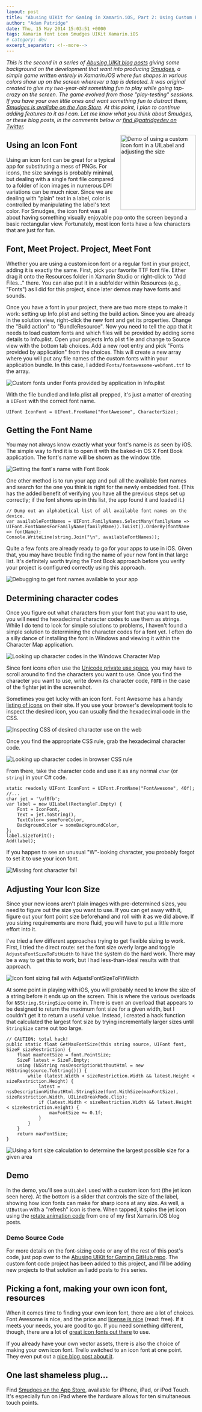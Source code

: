 ```yaml
---
layout: post
title: "Abusing UIKit for Gaming in Xamarin.iOS, Part 2: Using Custom Fonts"
author: "Adam Patridge"
date: Thu, 15 May 2014 15:03:51 +0000
tags: Xamarin font icon Smudges UIKit Xamarin.iOS
# category: dev
excerpt_separator: <!--more-->
---
```


_This is the second in a series of [Abusing UIKit blog posts](/tag/smudges/) giving some background on the development that want into producing [Smudges](/smudges/), a simple game written entirely in Xamarin.iOS where fun shapes in various colors show up on the screen wherever a tap is detected. It was original created to give my two-year-old something fun to play while going tap-crazy on the screen. The game evolved from those "play-testing" sessions. If you have your own little ones and want something fun to distract them, [Smudges is availabe on the App Store](https://itunes.apple.com/us/app/smudges/id739618884?mt=8&uo=4&ct=blog). At this point, I plan to continue adding features to it as I can. Let me know what you think about Smudges, or these blog posts, in the comments below or [find @patridgedev on Twitter](https://twitter.com/patridgedev/)._

<div style="float: right; padding-left: 10px;"><img style="width: 200px;" src="/wp-content/uploads/2014/05/SizeToFit-success.gif" alt="Demo of using a custom icon font in a UILabel and adjusting the size" /></div>

## Using an Icon Font

Using an icon font can be great for a typical app for substituting a mess of PNGs. For icons, the size savings is probably minimal, but dealing with a single font file compared to a folder of icon images in numerous DPI variations can be much nicer. Since we are dealing with "plain" text in a label, color is controlled by manipulating the label's text color. For Smudges, the icon font was all about having something visually enjoyable pop onto the screen beyond a basic rectangular view. Fortunately, most icon fonts have a few characters that are just for fun.

<!--more-->

## Font, Meet Project. Project, Meet Font

Whether you are using a custom icon font or a regular font in your project, adding it is exactly the same. First, pick your favorite TTF font file. Either drag it onto the Resources folder in Xamarin Studio or right-click to "Add Files..." there. You can also put it in a subfolder within Resources (e.g., "Fonts") as I did for this project, since later demos may have fonts and sounds.

Once you have a font in your project, there are two more steps to make it work: setting up Info.plist and setting the build action. Since you are already in the solution view, right-click the new font and get its properties. Change the "Build action" to "BundleResource". Now you need to tell the app that it needs to load custom fonts and which files will be provided by adding some details to Info.plist. Open your projects Info.plist file and change to Source view with the bottom tab choices. Add a new root entry and pick "Fonts provided by application" from the choices. This will create a new array where you will put any file names of the custom fonts within your application bundle. In this case, I added `Fonts/fontawesome-webfont.ttf` to the array.

![Custom fonts under Fonts provided by application in Info.plist](/wp-content/uploads/2014/05/Info-Plist-Fonts-Provided-by-Application.png)

With the file bundled and Info.plist all prepped, it's just a matter of creating a `UIFont` with the correct font name.

    UIFont IconFont = UIFont.FromName("FontAwesome", CharacterSize);

## Getting the Font Name

You may not always know exactly what your font's name is as seen by iOS. The simple way to find it is to open it with the baked-in OS X Font Book application. The font's name will be shown as the window title.

![Getting the font's name with Font Book](/wp-content/uploads/2014/05/getting-font-name-from-font-book.png)

One other method is to run your app and pull all the available font names and search for the one you think is right for the newly embedded font. (This has the added benefit of verifying you have all the previous steps set up correctly; if the font shows up in this list, the app found it and loaded it.)

    // Dump out an alphabetical list of all available font names on the device.
    var availableFontNames = UIFont.FamilyNames.SelectMany(familyName => UIFont.FontNamesForFamilyName(familyName)).ToList().OrderBy(fontName => fontName);
    Console.WriteLine(string.Join("\n", availableFontNames));

Quite a few fonts are already ready to go for your apps to use in iOS. Given that, you may have trouble finding the name of your new font in that large list. It's definitely worth trying the Font Book approach before you verify your project is configured correctly using this approach.

![Debugging to get font names available to your app](/wp-content/uploads/2014/05/font-debug-output.png)

## Determining character codes

Once you figure out what characters from your font that you want to use, you will need the hexadecimal character codes to use them as strings. While I do tend to look for simple solutions to problems, I haven't found a simple solution to determining the character codes for a font yet. I often do a silly dance of installing the font in Windows and viewing it within the Character Map application.

![Looking up character codes in the Windows Character Map](/wp-content/uploads/2014/05/determine-font-character-codes-icon-font.png)

Since font icons often use the [Unicode private use space](http://en.wikipedia.org/wiki/Mapping_of_Unicode_characters#Private_use), you may have to scroll around to find the characters you want to use. Once you find the character you want to use, write down its character code, `F0FB` in the case of the fighter jet in the screenshot.

Sometimes you get lucky with an icon font. Font Awesome has a handy [listing of icons](http://fortawesome.github.io/Font-Awesome/icons/) on their site. If you use your browser's development tools to inspect the desired icon, you can usually find the hexadecimal code in the CSS.

![Inspecting CSS of desired character use on the web](/wp-content/uploads/2014/05/font-icon-look-up-by-web-inspect.png)

Once you find the appropriate CSS rule, grab the hexadecimal character code.

![Looking up character codes in browser CSS rule](/wp-content/uploads/2014/05/font-icon-look-up-by-web-use.png)

From there, take the character code and use it as any normal `char` (or `string`) in your C# code.

    static readonly UIFont IconFont = UIFont.FromName("FontAwesome", 40f);
    //...
    char jet = '\uf0fb';
    var label = new UILabel(RectangleF.Empty) {
        Font = IconFont,
        Text = jet.ToString(),
        TextColor= someForeColor,
        BackgroundColor = someBackgroundColor,
    };
    label.SizeToFit();
    Add(label);

If you happen to see an unusual "W"-looking character, you probably forgot to set it to use your icon font.

![Missing font character fail](/wp-content/uploads/2014/05/character-without-correct-font.png)

## Adjusting Your Icon Size

Since your new icons aren't plain images with pre-determined sizes, you need to figure out the size you want to use. If you can get away with it, figure out your font point size beforehand and roll with it as we did above. If you sizing requirements are more fluid, you will have to put a little more effort into it.

I've tried a few different approaches trying to get flexible sizing to work. First, I tried the direct route: set the font size overly large and toggle `AdjustsFontSizeToFitWidth` to have the system do the hard work. There may be a way to get this to work, but I had less-than-ideal results with that approach.

![Icon font sizing fail with AdjustsFontSizeToFitWidth](/wp-content/uploads/2014/05/AdjustsFontSizeToFitWidth-fail.gif)

At some point in playing with iOS, you will probably need to know the size of a string before it ends up on the screen. This is where the various overloads for `NSString.StringSize` come in. There is even an overload that appears to be designed to return the maximum font size for a given width, but I couldn't get it to return a useful value. Instead, I created a hack function that calculated the largest font size by trying incrementally larger sizes until `StringSize` came out too large.

    // CAUTION: total hack!
    public static float GetMaxFontSize(this string source, UIFont font, SizeF sizeRestriction) {
        float maxFontSize = font.PointSize;
        SizeF latest = SizeF.Empty;
        using (NSString nssDescriptionWithoutHtml = new NSString(source.ToString())) {
            while (latest.Width < sizeRestriction.Width && latest.Height < sizeRestriction.Height) {
                latest = nssDescriptionWithoutHtml.StringSize(font.WithSize(maxFontSize), sizeRestriction.Width, UILineBreakMode.Clip);
                if (latest.Width < sizeRestriction.Width && latest.Height < sizeRestriction.Height) {
                    maxFontSize += 0.1f;
                }
            }
        }
        return maxFontSize;
    }

![Using a font size calculation to determine the largest possible size for a given area](/wp-content/uploads/2014/05/SizeToFit-success.gif)

## Demo

In the demo, you'll see a `UILabel` used with a custom icon font (the jet icon seen here). At the bottom is a slider that controls the size of the label, showing how icon fonts can make for sharp icons at any size. As well, a `UIButton` with a "refresh" icon is there. When tapped, it spins the jet icon using the [rotate animation code](/2012/10/05/creating-an-animated-spinner-in-a-monotouch-uiimageview/) from one of my first Xamarin.iOS blog posts.

### Demo Source Code

For more details on the font-sizing code or any of the rest of this post's code, just pop over to the [Abusing UIKit for Gaming GitHub repo](https://github.com/patridge/UIKitAbuse). The custom font code project has been added to this project, and I'll be adding new projects to that solution as I add posts to this series.

## Picking a font, making your own icon font, resources

When it comes time to finding your own icon font, there are a lot of choices. Font Awesome is nice, and the price and [license is nice](http://fortawesome.github.io/Font-Awesome/license/) (read: free). If it meets your needs, you are good to go. If you need something different, though, there are a lot of [great icon fonts out there](http://css-tricks.com/flat-icons-icon-fonts/) to use.

If you already have your own vector assets, there is also the choice of making your own icon font. Trello switched to an icon font at one point. They even put out a [nice blog post about it](http://blog.fogcreek.com/trello-uses-an-icon-font-and-so-can-you/).

## One last shameless plug…

Find [Smudges on the App Store](https://itunes.apple.com/us/app/smudges/id739618884?mt=8&uo=4&ct=blog), available for iPhone, iPad, or iPod Touch. It's especially fun on iPad where the hardware allows for ten simultaneous touch points.
